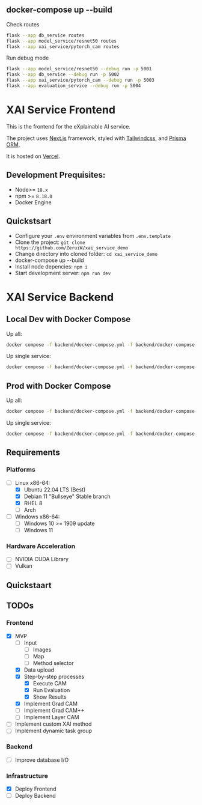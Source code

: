 ## docker-compose up --build

Check routes

```bash
flask --app db_service routes
flask --app model_service/resnet50 routes
flask --app xai_service/pytorch_cam routes

```

Run debug mode

```bash
flask --app model_service/resnet50 --debug run -p 5001
flask --app db_service --debug run -p 5002
flask --app xai_service/pytorch_cam --debug run -p 5003
flask --app evaluation_service --debug run -p 5004
```

# XAI Service Frontend

This is the frontend for the eXplainable AI service.

The project uses [Next.js](https://nextjs.org) framework, styled with [Tailwindcss](https://tailwindcss.com), and [Prisma ORM](https://prisma.io).

It is hosted on [Vercel](https://vercel.com).

## Development Prequisites:

- Node>= `18.x`
- npm >= `8.18.0`
- Docker Engine

## Quickstsart

- Configure your `.env` environment variables from `.env.template`
- Clone the project: `git clone https://github.com/ZeruiW/xai_service_demo`
- Change directory into cloned folder: `cd xai_service_demo`
- docker-compose up --build
- Install node depencies: `npm i`
- Start development server: `npm run dev`

# XAI Service Backend

## Local Dev with Docker Compose

Up all:

```bash
docker compose -f backend/docker-compose.yml -f backend/docker-compose-dev.yml up --build
```

Up single service:

```bash
docker compose -f backend/docker-compose.yml -f backend/docker-compose-dev.yml up [service_name] --build
```

## Prod with Docker Compose

Up all:

```bash
docker compose -f backend/docker-compose.yml -f backend/docker-compose-prod.yml up --build
```

Up single service:

```bash
docker compose -f backend/docker-compose.yml -f backend/docker-compose-prod.yml up [service_name] --build
```

## Requirements

### Platforms

- [ ] Linux x86-64:
  - [x] Ubuntu 22.04 LTS (Best)
  - [x] Debian 11 "Bullseye" Stable branch
  - [x] RHEL 8
  - [ ] Arch
- [ ] Windows x86-64:
  - [ ] Windows 10 >= 1909 update
  - [ ] Windows 11

### Hardware Acceleration

- [ ] NVIDIA CUDA Library
- [ ] Vulkan

## Quickstaart

## TODOs

### Frontend

- [x] MVP
  - [ ] Input
    - [ ] Images
    - [ ] Map
    - [ ] Method selector
  - [x] Data upload
  - [x] Step-by-step processes
    - [x] Execute CAM
    - [x] Run Evaluation
    - [x] Show Results
  - [x] Implement Grad CAM
  - [ ] Implement Grad CAM++
  - [ ] Implement Layer CAM
- [ ] Implement custom XAI method
- [ ] Implement dynamic task group

### Backend

- [ ] Improve database I/O

### Infrastructure

- [x] Deploy Frontend
- [ ] Deploy Backend
